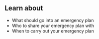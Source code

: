 
## Learn about

- What should go into an emergency plan
- Who to share your emergency plan with
- When to carry out your emergency plan
